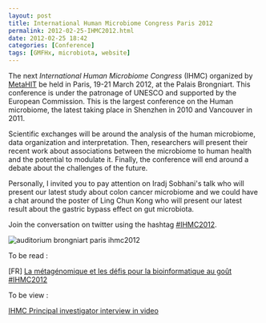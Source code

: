 ```yaml
---
layout: post
title: International Human Microbiome Congress Paris 2012
permalink: 2012-02-25-IHMC2012.html
date: 2012-02-25 18:42
categories: [Conference]
tags: [GMFHx, microbiota, website]
---
```



The next _International Human Microbiome Congress_ (IHMC) organized by
[MetaHIT](http://www.metahit.eu/) be held in Paris, 19-21 March 2012, at the
Palais Brongniart. This conference is under the patronage of UNESCO and
supported by the European Commission. This is the largest conference on the
Human microbiome, the latest taking place in Shenzhen in 2010 and Vancouver in
2011.

Scientific exchanges will be around the analysis of the human microbiome, data
organization and interpretation. Then, researchers will present their recent
work about associations between the microbiome to human health and the
potential to modulate it. Finally, the conference will end around a debate
about the challenges of the future.

Personally, I invited you to pay attention on Iradj Sobhani's talk who will
present our latest study about colon cancer microbiome and we could have a
chat around the poster of Ling Chun Kong who will present our latest result
about the gastric bypass effect on gut microbiota.

  
Join the conversation on twitter using the hashtag
[#IHMC2012](http://twitter.com/#%21/search/%23IHMC2012).

![auditorium brongniart paris ihmc2012](http://julientap.free.fr/images_fichiers/gallery/ihmc2012/Auditorium-brongniart.jpg)

To be read :


[FR] [La métagénomique et les défis pour la bioinformatique au goût #IHMC2012](http://bioinfo-fr.net/la-metagenomique-et-les-defis-pour-la-bioinformatique-au-gout-ihmc2012)


To be view :

[IHMC Principal investigator interview in
video](http://www.youtube.com/playlist?list=PL2D685A98470D37BC)